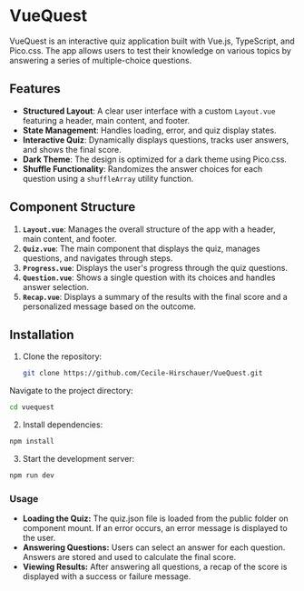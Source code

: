 # VueQuest

VueQuest is an interactive quiz application built with Vue.js, TypeScript, and Pico.css. The app allows users to test their knowledge on various topics by answering a series of multiple-choice questions.

## Features

- **Structured Layout**: A clear user interface with a custom `Layout.vue` featuring a header, main content, and footer.
- **State Management**: Handles loading, error, and quiz display states.
- **Interactive Quiz**: Dynamically displays questions, tracks user answers, and shows the final score.
- **Dark Theme**: The design is optimized for a dark theme using Pico.css.
- **Shuffle Functionality**: Randomizes the answer choices for each question using a `shuffleArray` utility function.

## Component Structure

1. **`Layout.vue`**: Manages the overall structure of the app with a header, main content, and footer.
2. **`Quiz.vue`**: The main component that displays the quiz, manages questions, and navigates through steps.
3. **`Progress.vue`**: Displays the user's progress through the quiz questions.
4. **`Question.vue`**: Shows a single question with its choices and handles answer selection.
5. **`Recap.vue`**: Displays a summary of the results with the final score and a personalized message based on the outcome.

## Installation

1. Clone the repository:

   ```bash
   git clone https://github.com/Cecile-Hirschauer/VueQuest.git
Navigate to the project directory:

```bash
cd vuequest
```
2. Install dependencies:

```bash
npm install
```
3. Start the development server:

```bash
npm run dev
```

### Usage
- **Loading the Quiz:** The quiz.json file is loaded from the public folder on component mount. If an error occurs, an error message is displayed to the user.
- **Answering Questions:** Users can select an answer for each question. Answers are stored and used to calculate the final score.
- **Viewing Results:** After answering all questions, a recap of the score is displayed with a success or failure message.